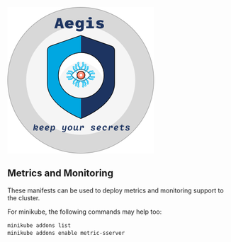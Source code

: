 ![Aegis](../../assets/aegis-banner.png "Aegis")

## Metrics and Monitoring

These manifests can be used to deploy metrics and monitoring support to 
the cluster.

For minikube, the following commands may help too:

```bash 
minikube addons list 
minikube addons enable metric-sserver
```
